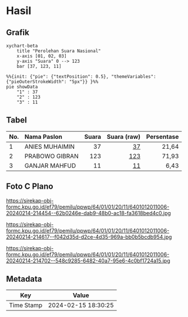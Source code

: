 # Hasil

## Grafik

```mermaid
xychart-beta
    title "Perolehan Suara Nasional"
    x-axis [01, 02, 03]
    y-axis "Suara" 0 --> 123
    bar [37, 123, 11]
```

```mermaid
%%{init: {"pie": {"textPosition": 0.5}, "themeVariables": {"pieOuterStrokeWidth": "5px"}} }%%
pie showData
    "1" : 37
    "2" : 123
    "3" : 11
```

## Tabel

| No. | Nama Paslon    | Suara | Suara (raw) | Persentase |
|:--- |:-------------- | -----:| -----------:| ----------:|
| 1   | ANIES MUHAIMIN | 37    | [37][p-1]   | 21,64      |
| 2   | PRABOWO GIBRAN | 123   | [123][p-2]  | 71,93      |
| 3   | GANJAR MAHFUD  | 11    | [11][p-3]   | 6,43       |


[p-1]: https://github.com/gigit-pemilu/pemilu-2024/blob/main/pilpres/hitung-suara/sub/64-kalimantan-timur/sub/01-paser/sub/01-batu-sopang/sub/2011-batu-kajang/sub/006-tps/sub/paslon-1.txt
[p-2]: https://github.com/gigit-pemilu/pemilu-2024/blob/main/pilpres/hitung-suara/sub/64-kalimantan-timur/sub/01-paser/sub/01-batu-sopang/sub/2011-batu-kajang/sub/006-tps/sub/paslon-2.txt
[p-3]: https://github.com/gigit-pemilu/pemilu-2024/blob/main/pilpres/hitung-suara/sub/64-kalimantan-timur/sub/01-paser/sub/01-batu-sopang/sub/2011-batu-kajang/sub/006-tps/sub/paslon-3.txt

## Foto C Plano

https://sirekap-obj-formc.kpu.go.id/ef79/pemilu/ppwp/64/01/01/20/11/6401012011006-20240214-214454--62b0246e-dab9-48b0-ac18-fa3618bed4c0.jpg

https://sirekap-obj-formc.kpu.go.id/ef79/pemilu/ppwp/64/01/01/20/11/6401012011006-20240214-214617--f042d35d-d2ce-4d35-969a-bb0b5bcdb954.jpg

https://sirekap-obj-formc.kpu.go.id/ef79/pemilu/ppwp/64/01/01/20/11/6401012011006-20240214-214702--548c9285-6482-40a7-95e6-4c0bf1724a15.jpg


## Metadata

| Key        | Value               |
| ---------- | ------------------- |
| Time Stamp | 2024-02-15 18:30:25 |



